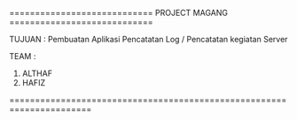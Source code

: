 ============================ PROJECT MAGANG ============================

TUJUAN : Pembuatan Aplikasi Pencatatan Log / Pencatatan kegiatan Server

TEAM :
1. ALTHAF
2. HAFIZ

======================================================================
